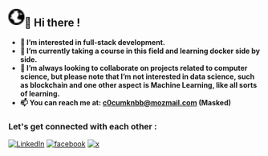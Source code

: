 
<style>
  .green-icon {
    filter: hue-rotate(120deg) saturate(100%); /* Adjust hue-rotate for the desired green */
  }
</style>


[<img align="left" alt="codeSTACKr.com" width="32px" src="https://raw.githubusercontent.com/iconic/open-iconic/master/svg/globe.svg" class="green-icon"/>][website]

[website]: https://raadkamal.github.io 

## 👋 Hi there !  

- **👀 I’m interested in full-stack development.**
- **🌱 I’m currently taking a course in this field and learning docker side by side.**
- **💞 I’m always looking to collaborate on projects related to computer science, but please note that I’m not interested in  data science, such as blockchain and one other aspect is Machine Learning, like all sorts of learning.**
- **📫 You can reach me at: c0cumknbb@mozmail.com (Masked)**

  

 
### Let's get connected with each other : 




<!-- Intro SHIELDS -->

[![LinkedIn][linkedin-shield]][linkedin-url]
[![facebook][facebook-shield]][facebook-url]
[![x][x-shield]][x-url]



<!---
RaadKamal/RaadKamal is a ✨ special ✨ repository because its `README.md` (this file) appears on your GitHub profile.
You can click the Preview link to take a look at your changes.
--->

<!-- MARKDOWN LINKS & IMAGES -->
[linkedin-shield]: https://img.shields.io/badge/LinkedIn-0077B5?style=for-the-badge&logo=linkedin&logoColor=white
[linkedin-url]: https://www.linkedin.com/in/raadkamal99/
[facebook-shield]: https://img.shields.io/badge/Facebook-1877F2?style=for-the-badge&logo=facebook&logoColor=white
[facebook-url]: https://www.facebook.com/mostafaraad.kamal.1/
[x-shield]: https://img.shields.io/badge/twitter-A9A9A9?style=for-the-badge&logo=X&logoColor=white
[x-url]: https://x.com/KamalRaad52013



